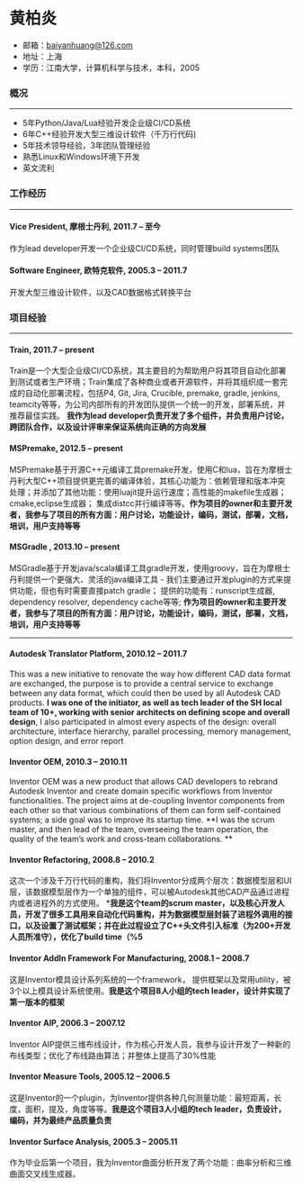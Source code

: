 # 黄柏炎
* 邮箱：baiyanhuang@126.com
* 地址：上海
* 学历：江南大学，计算机科学与技术，本科，2005

### 概况
---
* 5年Python/Java/Lua经验开发企业级CI/CD系统
* 6年C++经验开发大型三维设计软件（千万行代码)
* 5年技术领导经验，3年团队管理经验
* 熟悉Linux和Windows环境下开发
* 英文流利

### 工作经历
---
#### Vice President, 摩根士丹利, 2011.7 – 至今
作为lead developer开发一个企业级CI/CD系统，同时管理build systems团队

#### Software Engineer, 欧特克软件, 2005.3 – 2011.7
开发大型三维设计软件，以及CAD数据格式转换平台

### 项目经验
---
#### Train, 2011.7 – present
Train是一个大型企业级CI/CD系统，其主要目的为帮助用户将其项目自动化部署到测试或者生产环境；Train集成了各种商业或者开源软件，并将其组织成一套完成的自动化部署流程，包括P4, Git, Jira, Crucible, premake, gradle, jenkins, teamcity等等，为公司内部所有的开发团队提供一个统一的开发，部署系统，并推荐最佳实践。 **我作为lead developer负责开发了多个组件，并负责用户讨论，跨团队合作，以及设计评审来保证系统向正确的方向发展**

#### MSPremake, 2012.5 – present
MSPremake基于开源C++元编译工具premake开发，使用C和lua，旨在为摩根士丹利大型C++项目提供更完善的编译体验，其核心功能为：依赖管理和版本冲突处理；并添加了其他功能：使用luajit提升运行速度；高性能的makefile生成器；cmake,eclipse生成器； 集成distcc并行编译等等。**作为项目的owner和主要开发者，我参与了项目的所有方面：用户讨论，功能设计，编码，测试，部署，文档，培训，用户支持等等**

#### MSGradle , 2013.10 – present
MSGradle基于开发java/scala编译工具gradle开发，使用groovy，旨在为摩根士丹利提供一个更强大、灵活的java编译工具 - 我们主要通过开发plugin的方式来提供功能，但也有时需要直接patch gradle； 提供的功能有：runscript生成器, dependency resolver, dependency cache等等; **作为项目的owner和主要开发者，我参与了项目的所有方面：用户讨论，功能设计，编码，测试，部署，文档，培训，用户支持等等**

---

#### Autodesk Translator Platform, 2010.12 – 2011.7
This was a new initiative to renovate the way how different CAD data format are exchanged, the purpose is to provide a central service to exchange between any data format, which could then be used by all Autodesk CAD products. **I was one of the initiator, as well as tech leader of the SH local team of 10+, working with senior architects on defining scope and overall design**, I also participated in almost every aspects of the design: overall architecture, interface hierarchy, parallel processing, memory management, option design, and error report

#### Inventor OEM, 2010.3 – 2010.11
Inventor OEM was a new product that allows CAD developers to rebrand Autodesk Inventor and create domain specific workflows from Inventor functionalities. The project aims at de-coupling Inventor components from each other so that various combinations of them can form self-contained systems; a side goal was to improve its startup time. **I was the scrum master, and then lead of the team, overseeing the team operation, the quality of the team’s work and cross-team collaborations. **

#### Inventor Refactoring, 2008.8 – 2010.2 
这次一个涉及千万行代码的重构，我们将Inventor分成两个层次：数据模型层和UI层，该数据模型层作为一个单独的组件，可以被Autodesk其他CAD产品通过进程内或者进程外的方式使用。 ***我是这个team的scrum master，以及核心开发人员，开发了很多工具用来自动化代码重构，并为数据模型层封装了进程外调用的接口，以及设置了测试框架；并在此过程设立了C++头文件引入标准（为200+开发人员所准守），优化了build time（%5**

#### Inventor AddIn Framework For Manufacturing, 2008.1 – 2008.7
这是Inventor模具设计系列系统的一个framework， 提供框架以及常用utility，被3个以上模具设计系统使用。**我是这个项目8人小组的tech leader，设计并实现了第一版本的框架**

#### Inventor AIP, 2006.3 – 2007.12
Inventor AIP提供三维布线设计，作为核心开发人员，我参与设计开发了一种新的布线类型；优化了布线路由算法；并整体上提高了30%性能

#### Inventor Measure Tools, 2005.12 – 2006.5
这是Inventor的一个plugin，为Inventor提供各种几何测量功能：最短距离，长度，面积，提及，角度等等。**我是这个项目3人小组的tech leader，负责设计，编码，并为最终产品质量负责**

#### Inventor Surface Analysis, 2005.3 – 2005.11
作为毕业后第一个项目，我为Inventor曲面分析开发了两个功能：曲率分析和三维曲面交叉线生成器。
